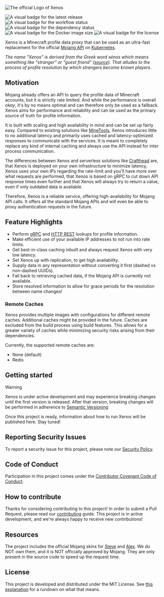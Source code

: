 ![The official Logo of Xenos](.github/images/logo.png "Xenos")

![A visual badge for the latest release](https://img.shields.io/github/v/release/scrayosnet/xenos "Latest Release")
![A visual badge for the workflow status](https://img.shields.io/github/actions/workflow/status/scrayosnet/xenos/docker.yml "Workflow Status")
![A visual badge for the dependency status](https://img.shields.io/librariesio/github/scrayosnet/xenos "Dependencies")
![A visual badge for the Docker image size](https://img.shields.io/docker/image-size/scrayosug/xenos "Image Size")
![A visual badge for the license](https://img.shields.io/github/license/scrayosnet/xenos "License")

Xenos is a Minecraft profile data proxy that can be used as an ultra-fast replacement for the
official [Mojang API][mojang-api-docs] on [Kubernetes][kubernetes].

*The name "Xenos" is derived from the Greek word xénos which means something like "stranger" or "guest
friend" ([source][name-source]). That alludes to the process of profile resolution by which strangers become known
players.*

## Motivation

Mojang already offers an API to query the profile data of Minecraft accounts, but it is strictly rate limited. And while
the performance is overall *okay*, it's by no means optimal and can therefore only be used as a fallback. Xenos aims for
performance and reliability and can be used as the primary source of truth for profile information.

It is built with scaling and high availability in mind and can be set up fairly easy. Compared to existing solutions
like [MineTools][minetools-docs], Xenos introduces little to no additional latency and primarily uses cached and
latency-optimized responses to communicate with the services. It is meant to completely replace any kind of internal
caching and always use the API instead for inter process communication.

The differences between Xenos and serverless solutions like [Crafthead][crafthead-docs] are, that Xenos is deployed on
your own infrastructure to minimize latency, Xenos uses your own IPs regarding the rate-limit and you'll have more
over what requests are performed, that Xenos is based on gRPC to cut down API response times even further and that
Xenos will always try to return a value, even if only outdated data is available.

Therefore, Xenos is a reliable service, offering high-availability for Mojang API calls. It offers all the standard
Mojang APIs and will even be able to proxy authentication requests in the future.

## Feature Highlights

* Perform [gRPC][grpc-docs] and [HTTP REST][rest-docs] lookups for profile information.
* Make efficient use of your available IP addresses to not run into rate limits.
* Get best-in-class caching inbuilt and always request Xenos with very low latency.
* Set Xenos up with replication, to get high availability.
* Supply data in any representation without converting it first (dashed vs non-dashed UUIDs).
* Fall back to retrieving cached data, if the Mojang API is currently not available.
* Store resolved information to allow for grace periods for the resolution between name changes!

### Remote Caches

Xenos provides multiple images with configurations for different remote caches. Additional caches might be provided in
the future. Caches are excluded from the build process using build features. This allows for a greater variety of caches
while minimizing security risks arising from their dependencies.

Currently, the supported remote caches are:

- None (default)
- Redis

## Getting started

> [!WARNING]
> Xenos is under active development and may experience breaking changes until the first version is released. After that
> version, breaking changes will be performed in adherence to [Semantic Versioning][semver-docs]

Once this project is ready, information about how to run Xenos will be published here. Stay tuned!

## Reporting Security Issues

To report a security issue for this project, please note our [Security Policy][security-policy].

## Code of Conduct

Participation in this project comes under the [Contributor Covenant Code of Conduct][code-of-conduct].

## How to contribute

Thanks for considering contributing to this project! In order to submit a Pull Request, please read
our [contributing][contributing-guide] guide. This project is in active development, and we're always happy to receive
new contributions!

## Resources

The project includes the official Mojang skins for [Steve][steve-mojang] and [Alex][alex-mojang].
We do NOT own them, and it is NOT officially approved by Mojang.
They are only present in the source code to speed up the request time.

## License

This project is developed and distributed under the MIT License. See [this explanation][mit-license-doc] for a rundown
on what that means.

[mojang-api-docs]: https://wiki.vg/Mojang_API

[kubernetes]: https://kubernetes.io/

[name-source]: https://en.wikipedia.org/wiki/Xenos_(Greek)

[minetools-docs]: https://api.minetools.eu/

[crafthead-docs]: https://crafthead.net/

[grpc-docs]: https://grpc.io/

[rest-docs]: https://en.wikipedia.org/wiki/Representational_state_transfer

[semver-docs]: https://semver.org/lang/de/

[steve-mojang]: https://assets.mojang.com/SkinTemplates/steve.png

[alex-mojang]: https://assets.mojang.com/SkinTemplates/alex.png

[security-policy]: SECURITY.md

[code-of-conduct]: CODE_OF_CONDUCT.md

[contributing-guide]: CONTRIBUTING.md

[mit-license-doc]: https://choosealicense.com/licenses/mit/
